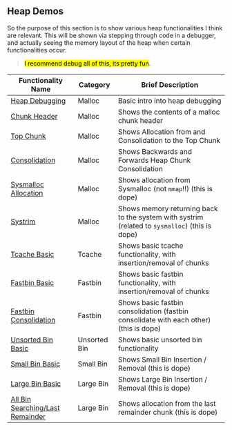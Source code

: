 ## Heap Demos

So the purpose of this section is to show various heap functionalities I think are relevant. This will be shown via stepping through code in a debugger, and actually seeing the memory layout of the heap when certain functionalities occur.

> <mark>I recommend debug all of this, its pretty fun</mark>.

| Functionality Name                                                        | Category     | Brief Description                                                                              |
| ------------------------------------------------------------------------- | ------------ | ---------------------------------------------------------------------------------------------- |
| [Heap Debugging](malloc/heap_debugging/readme.md)                         | Malloc       | Basic intro into heap debugging                                                                |
| [Chunk Header](malloc/chunk_header/readme.md)                             | Malloc       | Shows the contents of a malloc chunk header                                                    |
| [Top Chunk](malloc/top_chunk/readme.md)                                   | Malloc       | Shows Allocation from and Consolidation to the Top Chunk                                       |
| [Consolidation](malloc/consolidation/readme.md)                           | Malloc       | Shows Backwards and Forwards Heap Chunk Consolidation                                          |
| [Sysmalloc Allocation](malloc/sysmalloc_allocation/readme.md)             | Malloc       | Shows allocation from Sysmalloc (not `mmap`!!) (this is dope)                                  |
| [Systrim](malloc/systrim/readme.md)                                       | Malloc       | Shows memory returning back to the system with systrim (related to `sysmalloc`) (this is dope) |
| [Tcache Basic](tcache/tcache_basic/readme.md)                             | Tcache       | Shows basic tcache functionality, with insertion/removal of chunks                             |
| [Fastbin Basic](fastbin/fastbin_basic/readme.md)                          | Fastbin      | Shows basic fastbin functionality, with insertion/removal of chunks                            |
| [Fastbin Consolidation](fastbin/fastbin_consolidation/readme.md)          | Fastbin      | Shows basic fastbin consolidation (fastbin consolidate with each other) (this is dope)         |
| [Unsorted Bin Basic](unsorted_bin/unsorted_bin_basic/readme.md)           | Unsorted Bin | Shows basic unsorted bin functionality                                                         |
| [Small Bin Basic](small_bin/small_bin_basic/readme.md)                    | Small Bin    | Shows Small Bin Insertion / Removal (this is dope)                                             |
| [Large Bin Basic](large_bin/large_bin_basic/readme.md)                    | Large Bin    | Shows Large Bin Insertion / Removal (this is dope)                                             |
| [All Bin Searching/Last Remainder](large_bin/all_bin_searching/readme.md) | Large Bin    | Shows allocation from the last remainder chunk (this is dope)                                  |
